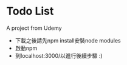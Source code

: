 # Todo List
A project from Udemy
<ul>
  <li>下載之後請先npm install安裝node modules</li>
  <li>啟動npm</li>
  <li>到localhost:3000/以進行後續步驟 :)</li>
</ul>
